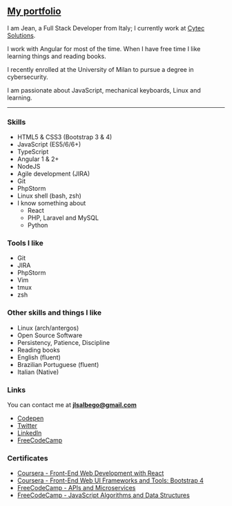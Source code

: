 ## [My portfolio](http://jlouiss.github.io/)
I am Jean, a Full Stack Developer from Italy; I currently work at [Cytec Solutions](https://cytecsolutions.com).

I work with Angular for most of the time. When I have free time I like learning things and reading books.

I recently enrolled at the University of Milan to pursue a degree in cybersecurity.

I am passionate about JavaScript, mechanical keyboards, Linux and learning.


---

### Skills
  - HTML5 & CSS3 (Bootstrap 3 & 4)
  - JavaScript (ES5/6/6+)
  - TypeScript
  - Angular 1 & 2+
  - NodeJS
  - Agile development (JIRA)
  - Git
  - PhpStorm
  - Linux shell (bash, zsh)
  - I know something about
    - React
    - PHP, Laravel and MySQL
    - Python


### Tools I like
  - Git
  - JIRA
  - PhpStorm
  - Vim
  - tmux
  - zsh


### Other skills and things I like
  - Linux (arch/antergos)
  - Open Source Software
  - Persistency, Patience, Discipline
  - Reading books
  - English (fluent)
  - Brazilian Portuguese (fluent)
  - Italian (Native)

### Links
You can contact me at **[jlsalbego@gmail.com](mailto:jlsalbego@gmail.com)**
  - [Codepen](http://codepen.io/JLouisS/)
  - [Twitter](https://twitter.com/jlsalbego)
  - [LinkedIn](https://www.linkedin.com/in/jeanlouissalbego)
  - [FreeCodeCamp](https://www.freecodecamp.org/jlouiss)

### Certificates
  - [Coursera - Front-End Web Development with React](https://www.coursera.org/account/accomplishments/records/Z4Z7S5GYTQED)
  - [Coursera - Front-End Web UI Frameworks and Tools: Bootstrap 4](https://www.coursera.org/account/accomplishments/records/M74CMDRBYMA8)
  - [FreeCodeCamp - APIs and Microservices](https://www.freecodecamp.org/certification/jlouiss/apis-and-microservices)
  - [FreeCodeCamp - JavaScript Algorithms and Data Structures](https://www.freecodecamp.org/certification/jlouiss/javascript-algorithms-and-data-structures)

